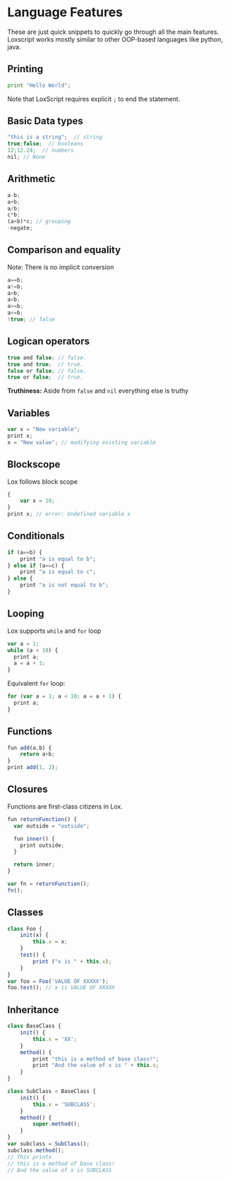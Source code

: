 # Language Features
These are just quick snippets to quickly go through all the main features. 
Loxscript works mostly similar to other OOP-based languages like python, java.

## Printing
```python
print "Hello World";
```
Note that LoxScript requires explicit `;` to end the statement.
## Basic Data types
```js
"this is a string";  // string
true;false;  // booleans
12;12.24;  // numbers
nil; // None
```

## Arithmetic
```js
a-b;
a+b;
a/b;
c*b;
(a+b)*c; // grouping
-negate;
```
## Comparison and equality
Note: There is no implicit conversion
```js
a==b;
a!=b;
a>b;
a<b;
a>=b;
a<=b;
!true; // false
```

## Logican operators
```js
true and false; // false.
true and true;  // true.
false or false; // false.
true or false;  // true.
```
**Truthiness:** Aside from `false` and `nil` everything else is truthy 
## Variables
```js
var x = "New variable";
print x;
x = "New value"; // modifying existing variable
```
## Blockscope
Lox follows block scope
```js
{
    var x = 10;
}
print x; // error: Undefined variable x
```

## Conditionals
```js
if (a==b) {
    print "a is equal to b";
} else if (a==c) {
    print "a is equal to c";
} else {
    print "a is not equal to b";
}
```

## Looping
Lox supports `while` and `for` loop
```js
var a = 1;
while (a < 10) {
  print a;
  a = a + 1;
}
```
Equivalent `for` loop:
```js
for (var a = 1; a < 10; a = a + 1) {
  print a;
}
```

## Functions
```js
fun add(a,b) {
    return a+b;
}
print add(1, 2);
```

## Closures
Functions are first-class citizens in Lox.
```js
fun returnFunction() {
  var outside = "outside";

  fun inner() {
    print outside;
  }

  return inner;
}

var fn = returnFunction();
fn();
```

## Classes
```js
class Foo {
    init(x) {
        this.x = x;
    }
    test() {
        print ("x is " + this.x);
    }
}
var foo = Foo('VALUE OF XXXXX');
foo.test(); // x is VALUE OF XXXXX
```

## Inheritance
```js
class BaseClass {
    init() {
        this.x = 'XX';
    }
    method() {
        print "this is a method of base class!";
        print "And the value of x is " + this.x;
    }
}

class SubClass < BaseClass {
    init() {
        this.x = 'SUBCLASS';
    }
    method() {
        super.method();
    }
}
var subclass = SubClass();
subclass.method();
// This prints
// this is a method of base class!
// And the value of x is SUBCLASS
```